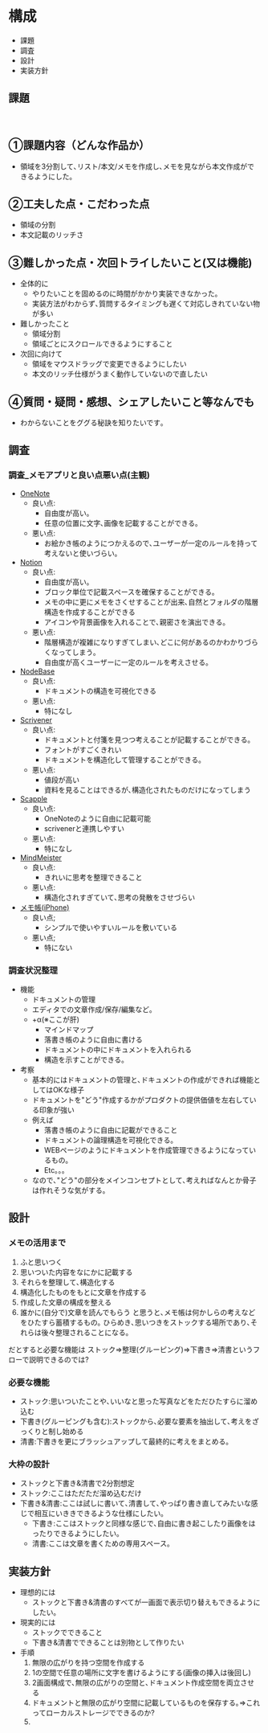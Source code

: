 # 構成
- 課題
- 調査
- 設計
- 実装方針
## 課題
​
## ①課題内容（どんな作品か）
- 領域を3分割して､リスト/本文/メモを作成し､メモを見ながら本文作成ができるようにした｡
​
## ②工夫した点・こだわった点
- 領域の分割
- 本文記載のリッチさ
​
## ③難しかった点・次回トライしたいこと(又は機能)
- 全体的に
  - やりたいことを固めるのに時間がかかり実装できなかった｡
  - 実装方法がわからず､質問するタイミングも遅くて対応しきれていない物が多い
​
- 難しかったこと
  - 領域分割
  - 領域ごとにスクロールできるようにすること
- 次回に向けて
  - 領域をマウスドラッグで変更できるようにしたい
  - 本文のリッチ仕様がうまく動作していないので直したい

## ④質問・疑問・感想、シェアしたいこと等なんでも
- わからないことをググる秘訣を知りたいです｡

## 調査
### 調査_メモアプリと良い点悪い点(主観)
- [OneNote](https://www.microsoft.com/ja-jp/microsoft-365/onenote/digital-note-taking-app)
  - 良い点:
    - 自由度が高い｡
    - 任意の位置に文字､画像を記載することができる｡
  - 悪い点:
    - お絵かき帳のようにつかえるので､ユーザーが一定のルールを持って考えないと使いづらい｡
- [Notion](https://www.notion.so/ja-jp/product?utm_source=google&utm_campaign=14877655427&utm_medium=125922091617&utm_content=552465064290&utm_term=notion&targetid=aud-1053779029641:kwd-312974742&gclid=CjwKCAjwtp2bBhAGEiwAOZZTuIMcbW1bRBVOkg388XZWDmLAj0NbrQsFQlT84rFNqcHxNUtOQg5r1hoCjnMQAvD_BwE)
  - 良い点:
    - 自由度が高い｡
    - ブロック単位で記載スペースを確保することができる｡
    - メモの中に更にメモをさくせすることが出来､自然とフォルダの階層構造を作成することができる
    - アイコンや背景画像を入れることで､親密さを演出できる｡
  - 悪い点:
    - 階層構造が複雑になりすぎてしまい､どこに何があるのかわかりづらくなってしまう｡
    - 自由度が高くユーザーに一定のルールを考えさせる｡
- [NodeBase](https://landing.nodebase.app)
  - 良い点:
    - ドキュメントの構造を可視化できる
  - 悪い点:
    -  特になし
- [Scrivener](https://lifelikewriter.com/scrivener/)
  - 良い点:
    - ドキュメントと付箋を見つつ考えることが記載することができる｡
    - フォントがすごくきれい
    - ドキュメントを構造化して管理することができる｡
  - 悪い点:
    - 値段が高い
    - 資料を見ることはできるが､構造化されたものだけになってしまう
- [Scapple](https://lifelikewriter.com/scapple/)
  - 良い点:
    - OneNoteのように自由に記載可能
    - scrivenerと連携しやすい
  - 悪い点:
    - 特になし
- [MindMeister](https://www.mindmeister.com/ja?utm_source=google&utm_medium=cpc&utm_campaign=JA_ja_Brand_brand&utm_content=homepage&gclid=CjwKCAjwtp2bBhAGEiwAOZZTuDs5iTRElj8uy3mf1lFZ1jT3djue57NAynxZJEkPp0j9I_uGORy-iRoCOYEQAvD_BwE)
  - 良い点:
    - きれいに思考を整理できること
  - 悪い点:
    - 構造化されすぎていて､思考の発散をさせづらい
- [メモ帳(iPhone)](https://apps.apple.com/jp/app/メモ/id1110145109) 
  - 良い点;
    - シンプルで使いやすいルールを敷いている
  - 悪い点;
    - 特にない

### 調査状況整理
- 機能
  - ドキュメントの管理
  - エディタでの文章作成/保存/編集など｡
  - +α(※ここが肝)
    - マインドマップ
    - 落書き帳のように自由に書ける
    - ドキュメントの中にドキュメントを入れられる
    - 構造を示すことができる｡
- 考察
  - 基本的にはドキュメントの管理と､ドキュメントの作成ができれば機能としてはOKな様子
  - ドキュメントを"どう"作成するかがプロダクトの提供価値を左右している印象が強い
  - 例えば
    - 落書き帳のように自由に記載ができること
    - ドキュメントの論理構造を可視化できる｡
    - WEBページのようにドキュメントを作成管理できるようになっているもの｡
    - Etc｡｡｡
  - なので､"どう"の部分をメインコンセプトとして､考えればなんとか骨子は作れそうな気がする｡

## 設計
### メモの活用まで
1. ふと思いつく
2. 思いついた内容をなにかに記載する
3. それらを整理して､構造化する
4. 構造化したものをもとに文章を作成する
5. 作成した文章の構成を整える
6. 誰かに(自分で)文章を読んでもらう
と思うと､メモ帳は何かしらの考えなどをひたすら蓄積するもの｡
ひらめき､思いつきをストックする場所であり､それらは後々整理されることになる｡

だとすると必要な機能は
ストック⇒整理(グルーピング)⇒下書き⇒清書というフローで説明できるのでは?

### 必要な機能
- ストック:思いついたことや､いいなと思った写真などをただひたすらに溜め込む
- 下書き(グルーピングも含む):ストックから､必要な要素を抽出して､考えをざっくりと制し始める
- 清書:下書きを更にブラッシュアップして最終的に考えをまとめる｡

### 大枠の設計
- ストックと下書き&清書で2分割想定
- ストック:ここはただただ溜め込むだけ
- 下書き&清書:ここは試しに書いて､清書して､やっぱり書き直してみたいな感じで相互にいききできるような仕様にしたい｡
  - 下書き:ここはストックと同様な感じで､自由に書き起こしたり画像をはったりできるようにしたい｡
  - 清書:ここは文章を書くための専用スペース｡

## 実装方針
- 理想的には
  - ストックと下書き&清書のすべてが一画面で表示切り替えもできるようにしたい｡
- 現実的には
  - ストックでできること
  - 下書き&清書でできることは別物として作りたい
- 手順
  1. 無限の広がりを持つ空間を作成する
  2. 1の空間で任意の場所に文字を書けるようにする(画像の挿入は後回し)
  3. 2画面構成で､無限の広がりの空間と､ドキュメント作成空間を両立させる
  4. ドキュメントと無限の広がり空間に記載しているものを保存する｡⇒これってローカルストレージでできるのか?
  5. 